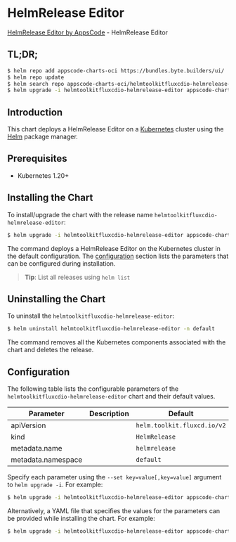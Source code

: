 # HelmRelease Editor

[HelmRelease Editor by AppsCode](https://appscode.com) - HelmRelease Editor

## TL;DR;

```bash
$ helm repo add appscode-charts-oci https://bundles.byte.builders/ui/
$ helm repo update
$ helm search repo appscode-charts-oci/helmtoolkitfluxcdio-helmrelease-editor --version=v0.11.0
$ helm upgrade -i helmtoolkitfluxcdio-helmrelease-editor appscode-charts-oci/helmtoolkitfluxcdio-helmrelease-editor -n default --create-namespace --version=v0.11.0
```

## Introduction

This chart deploys a HelmRelease Editor on a [Kubernetes](http://kubernetes.io) cluster using the [Helm](https://helm.sh) package manager.

## Prerequisites

- Kubernetes 1.20+

## Installing the Chart

To install/upgrade the chart with the release name `helmtoolkitfluxcdio-helmrelease-editor`:

```bash
$ helm upgrade -i helmtoolkitfluxcdio-helmrelease-editor appscode-charts-oci/helmtoolkitfluxcdio-helmrelease-editor -n default --create-namespace --version=v0.11.0
```

The command deploys a HelmRelease Editor on the Kubernetes cluster in the default configuration. The [configuration](#configuration) section lists the parameters that can be configured during installation.

> **Tip**: List all releases using `helm list`

## Uninstalling the Chart

To uninstall the `helmtoolkitfluxcdio-helmrelease-editor`:

```bash
$ helm uninstall helmtoolkitfluxcdio-helmrelease-editor -n default
```

The command removes all the Kubernetes components associated with the chart and deletes the release.

## Configuration

The following table lists the configurable parameters of the `helmtoolkitfluxcdio-helmrelease-editor` chart and their default values.

|     Parameter      | Description |                Default                 |
|--------------------|-------------|----------------------------------------|
| apiVersion         |             | <code>helm.toolkit.fluxcd.io/v2</code> |
| kind               |             | <code>HelmRelease</code>               |
| metadata.name      |             | <code>helmrelease</code>               |
| metadata.namespace |             | <code>default</code>                   |


Specify each parameter using the `--set key=value[,key=value]` argument to `helm upgrade -i`. For example:

```bash
$ helm upgrade -i helmtoolkitfluxcdio-helmrelease-editor appscode-charts-oci/helmtoolkitfluxcdio-helmrelease-editor -n default --create-namespace --version=v0.11.0 --set apiVersion=helm.toolkit.fluxcd.io/v2
```

Alternatively, a YAML file that specifies the values for the parameters can be provided while
installing the chart. For example:

```bash
$ helm upgrade -i helmtoolkitfluxcdio-helmrelease-editor appscode-charts-oci/helmtoolkitfluxcdio-helmrelease-editor -n default --create-namespace --version=v0.11.0 --values values.yaml
```
